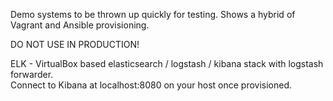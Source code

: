 Demo systems to be thrown up quickly for testing. 
Shows a hybrid of Vagrant and Ansible provisioning.  
  
DO NOT USE IN PRODUCTION!  
  
ELK - VirtualBox based elasticsearch / logstash / kibana stack with logstash forwarder.  
Connect to Kibana at localhost:8080 on your host once provisioned.  
  
